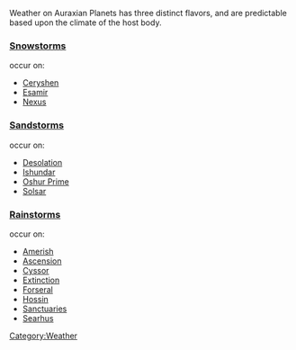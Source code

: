 Weather on Auraxian Planets has three distinct flavors, and are
predictable based upon the climate of the host body.

### [Snowstorms](Snowstorms.md "wikilink")

occur on:

- [Ceryshen](Ceryshen.md "wikilink")
- [Esamir](Esamir.md "wikilink")
- [Nexus](Nexus.md "wikilink")

### [Sandstorms](Sandstorms.md "wikilink")

occur on:

- [Desolation](Desolation.md "wikilink")
- [Ishundar](Ishundar.md "wikilink")
- [Oshur Prime](Oshur_Prime.md "wikilink")
- [Solsar](Solsar.md "wikilink")

### [Rainstorms](Rainstorms.md "wikilink")

occur on:

- [Amerish](Amerish.md "wikilink")
- [Ascension](Ascension.md "wikilink")
- [Cyssor](Cyssor.md "wikilink")
- [Extinction](Extinction.md "wikilink")
- [Forseral](Forseral.md "wikilink")
- [Hossin](Hossin.md "wikilink")
- [Sanctuaries](Sanctuary.md "wikilink")
- [Searhus](Searhus.md "wikilink")

[Category:Weather](Category:Weather.md "wikilink")

